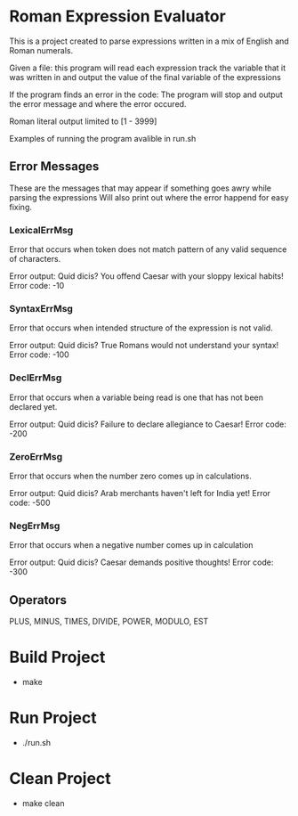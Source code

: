# Roman Expression Evaluator

This is a project created to parse expressions written in a mix of 
    English and Roman numerals.

Given a file:
    this program will read each expression 
    track the variable that it was written in
    and output the value of the final variable of the expressions

If the program finds an error in the code:
    The program will stop and output the error message and 
    where the error occured. 

Roman literal output limited to [1 - 3999]

Examples of running the program avalible in run.sh

## Error Messages 

These are the messages that may appear if something goes awry while parsing the expressions
Will also print out where the error happend for easy fixing. 

### LexicalErrMsg

Error that occurs when token does not match pattern of any valid sequence of characters. 

Error output: Quid dicis? You offend Caesar with your sloppy lexical habits!
Error code: -10

### SyntaxErrMsg

Error that occurs when intended structure of the expression is not valid.

Error output: Quid dicis? True Romans would not understand your syntax!
Error code: -100

### DeclErrMsg

Error that occurs when a variable being read is one that has not been declared yet. 

Error output: Quid dicis? Failure to declare allegiance to Caesar!
Error code: -200

### ZeroErrMsg

Error that occurs when the number zero comes up in calculations. 

Error output: Quid dicis? Arab merchants haven't left for India yet!
Error code: -500

### NegErrMsg

Error that occurs when a negative number comes up in calculation

Error output: Quid dicis? Caesar demands positive thoughts!
Error code: -300

## Operators

PLUS, MINUS, TIMES, DIVIDE, POWER, MODULO, EST

# Build Project
- make
# Run Project
- ./run.sh
# Clean Project
- make clean
